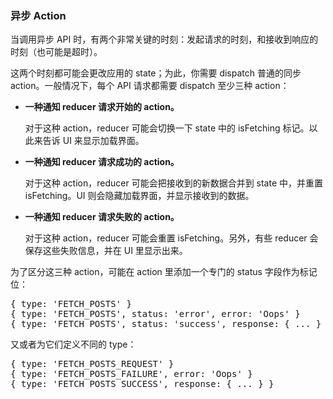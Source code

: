 <h3>异步 Action</h3>
当调用异步 API 时，有两个非常关键的时刻：发起请求的时刻，和接收到响应的时刻（也可能是超时）。

这两个时刻都可能会更改应用的 state；为此，你需要 dispatch 普通的同步 action。一般情况下，每个 API 请求都需要 dispatch 至少三种 action：

* <b>一种通知 reducer 请求开始的 action。</b>

  对于这种 action，reducer 可能会切换一下 state 中的 isFetching 标记。以此来告诉 UI 来显示加载界面。

* <b>一种通知 reducer 请求成功的 action。</b>

  对于这种 action，reducer 可能会把接收到的新数据合并到 state 中，并重置 isFetching。UI 则会隐藏加载界面，并显示接收到的数据。

* <b>一种通知 reducer 请求失败的 action。</b>

  对于这种 action，reducer 可能会重置 isFetching。另外，有些 reducer 会保存这些失败信息，并在 UI 里显示出来。


为了区分这三种 action，可能在 action 里添加一个专门的 status 字段作为标记位：
<pre>
{ type: 'FETCH_POSTS' }
{ type: 'FETCH_POSTS', status: 'error', error: 'Oops' }
{ type: 'FETCH_POSTS', status: 'success', response: { ... } }
</pre>
又或者为它们定义不同的 type：
<pre>
{ type: 'FETCH_POSTS_REQUEST' }
{ type: 'FETCH_POSTS_FAILURE', error: 'Oops' }
{ type: 'FETCH_POSTS_SUCCESS', response: { ... } }
</pre>
